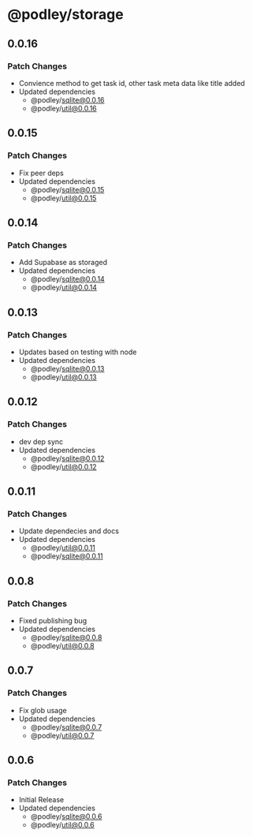 # @podley/storage

## 0.0.16

### Patch Changes

- Convience method to get task id, other task meta data like title added
- Updated dependencies
  - @podley/sqlite@0.0.16
  - @podley/util@0.0.16

## 0.0.15

### Patch Changes

- Fix peer deps
- Updated dependencies
  - @podley/sqlite@0.0.15
  - @podley/util@0.0.15

## 0.0.14

### Patch Changes

- Add Supabase as storaged
- Updated dependencies
  - @podley/sqlite@0.0.14
  - @podley/util@0.0.14

## 0.0.13

### Patch Changes

- Updates based on testing with node
- Updated dependencies
  - @podley/sqlite@0.0.13
  - @podley/util@0.0.13

## 0.0.12

### Patch Changes

- dev dep sync
- Updated dependencies
  - @podley/sqlite@0.0.12
  - @podley/util@0.0.12

## 0.0.11

### Patch Changes

- Update dependecies and docs
- Updated dependencies
  - @podley/util@0.0.11
  - @podley/sqlite@0.0.11

## 0.0.8

### Patch Changes

- Fixed publishing bug
- Updated dependencies
  - @podley/sqlite@0.0.8
  - @podley/util@0.0.8

## 0.0.7

### Patch Changes

- Fix glob usage
- Updated dependencies
  - @podley/sqlite@0.0.7
  - @podley/util@0.0.7

## 0.0.6

### Patch Changes

- Initial Release
- Updated dependencies
  - @podley/sqlite@0.0.6
  - @podley/util@0.0.6
